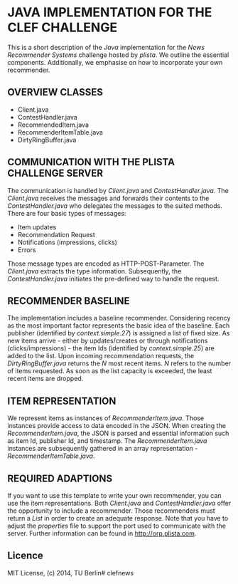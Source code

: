 # JAVA IMPLEMENTATION FOR THE CLEF CHALLENGE

This is a short description of the *Java* implementation for the *News Recommender Systems* challenge hosted by *plista*. We outline the essential components. Additionally, we emphasise on how to incorporate your own recommender.

## OVERVIEW CLASSES

+ Client.java
+ ContestHandler.java
+ RecommendedItem.java
+ RecommenderItemTable.java
+ DirtyRingBuffer.java

## COMMUNICATION WITH THE PLISTA CHALLENGE SERVER

The communication is handled by *Client.java* and *ContestHandler.java*. The *Client.java* receives the messages and forwards their contents to the *ContestHandler.java* who delegates the messages to the suited methods. There are four basic types of messages:

+ Item updates
+ Recommendation Request
+ Notifications (impressions, clicks)
+ Errors

Those message types are encoded as HTTP-POST-Parameter. The *Client.java* extracts the type information. Subsequently, the *ContestHandler.java* initiates the pre-defined way to handle the request.

## RECOMMENDER BASELINE

The implementation includes a baseline recommender. Considering recency as the most important factor represents the basic idea of the baseline. Each publisher (identified by *context.simple.27*) is assigned a list of fixed size. As new items arrive - either by updates/creates or through notifications (clicks/impressions) - the item Ids (identified by *context.simple.25*) are added to the list. Upon incoming recommendation requests, the *DirtyRingBuffer.java* returns the *N* most recent items. *N* refers to the number of items requested. As soon as the list capacity is exceeded, the least recent items are dropped.

## ITEM REPRESENTATION

We represent items as instances of *RecommenderItem.java*. Those instances provide access to data encoded in the JSON. When creating the *RecommenderItem.java*, the JSON is parsed and essential information such as item Id, publisher Id, and timestamp. The *RecommenderItem.java* instances are subsequently gathered in an array representation - *RecommenderItemTable.java*.

## REQUIRED ADAPTIONS

If you want to use this template to write your own recommender, you can use the item representations. Both *Client.java* and *ContestHandler.java* offer the opportunity to include a recommender. Those recommenders must return a *List<Long>* in order to create an adequate response. Note that you have to adjust the *properties* file to support the port used to communicate with the server. Further information can be found in <http://orp.plista.com>.

## Licence

MIT License, (c) 2014, TU Berlin# clefnews
